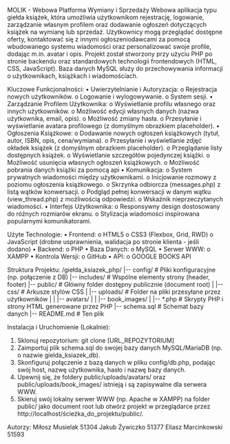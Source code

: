 MOLIK - Webowa Platforma Wymiany i Sprzedaży
Webowa aplikacja typu giełda książek, która umożliwia użytkownikom rejestrację, logowanie, zarządzanie własnym profilem oraz dodawanie ogłoszeń dotyczących książek na wymianę lub sprzedaż. Użytkownicy mogą przeglądać dostępne oferty, kontaktować się z innymi ogłoszeniodawcami za pomocą wbudowanego systemu wiadomości oraz personalizować swoje profile, dodając m.in. avatar i opis.
Projekt został stworzony przy użyciu PHP po stronie backendu oraz standardowych technologii frontendowych (HTML, CSS, JavaScript). Baza danych MySQL służy do przechowywania informacji o użytkownikach, książkach i wiadomościach.

Kluczowe Funkcjonalności:
  •	Uwierzytelnianie i Autoryzacja:
o	Rejestracja nowych użytkowników.
o	Logowanie i wylogowywanie.
o	System sesji.
  •	Zarządzanie Profilem Użytkownika:
o	Wyświetlanie profilu własnego oraz innych użytkowników.
o	Możliwość edycji własnych danych (nazwa użytkownika, email, opis).
o	Możliwość zmiany hasła.
o	Przesyłanie i wyświetlanie avatara profilowego (z domyślnym obrazkiem placeholder).
•	Ogłoszenia Książkowe:
o	Dodawanie nowych ogłoszeń książkowych (tytuł, autor, ISBN, opis, cena/wymiana).
o	Przesyłanie i wyświetlanie zdjęć okładek książek (z domyślnym obrazkiem placeholder).
o	Przeglądanie listy dostępnych książek.
o	Wyświetlanie szczegółów pojedynczej książki.
o	Możliwość usunięcia własnych ogłoszeń książkowych.
o	Możliwość pobrania danych książki za pomocą api 
  •	Komunikacja:
o	System prywatnych wiadomości między użytkownikami.
o	Inicjowanie rozmowy z poziomu ogłoszenia książkowego.
o	Skrzynka odbiorcza (messages.php) z listą wątków konwersacji.
o	Podgląd pełnej konwersacji w danym wątku (view_thread.php) z możliwością odpowiedzi.
o	Wskaźnik nieprzeczytanych wiadomości.
  • Interfejs Użytkownika:
o	Responsywny design dostosowany do różnych rozmiarów ekranu.
o	Stylizacja wiadomości inspirowana popularnymi komunikatorami.

Użyte Technologie:
  •	Frontend:
o	HTML5
o	CSS3 (Flexbox, Grid, RWD)
o	JavaScript (drobne usprawnienia, walidacja po stronie klienta - jeśli dodano)
  •	Backend:
o	PHP 
  •	Baza Danych:
o	MySQL
  •	Serwer WWW:
o XAMPP
  •	Kontrola Wersji:
o	GitHub
  •	API:
o	GOOGLE BOOKS API

Struktura Projektu:
/giełda_ksiazek_php/
|-- config/ # Pliki konfiguracyjne (np. połączenie z DB)
|-- includes/ # Wspólne elementy strony (header, footer)
|-- public/ # Główny folder dostępny publicznie (document root)
| |-- css/ # Arkusze stylów CSS
| |-- uploads/ # Folder na pliki przesyłane przez użytkowników
| | |-- avatars/
| | |-- book_images/
| |-- *.php # Skrypty PHP i strony HTML generowane przez PHP
|-- schema.sql # Schemat bazy danych
|-- README.md # Ten plik

Instalacja i Uruchomienie (Lokalnie):
1.	Sklonuj repozytorium: git clone [URL_REPOZYTORIUM]
2.	Zaimportuj plik schema.sql do swojej bazy danych MySQL/MariaDB (np. o nazwie gielda_ksiazek_db).
3.	Skonfiguruj połączenie z bazą danych w pliku config/db.php, podając swój host, nazwę użytkownika, hasło i nazwę bazy danych.
4.	Upewnij się, że foldery public/uploads/avatars/ oraz public/uploads/book_images/ istnieją i są zapisywalne dla serwera WWW.
5.	Skieruj swój lokalny serwer WWW (np. Apache w XAMPP) na folder public/ jako document root lub otwórz projekt w przeglądarce przez http://localhost/ścieżka_do_projektu/public/.

Autorzy:
Miłosz Musielak 51304
Jakub Żywiczko 51377
Eliasz Marcinkowski 51593

